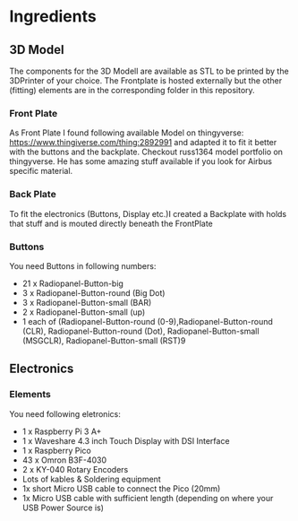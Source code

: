 # Ingredients 


## 3D Model
The components for the 3D Modell are available as STL to be printed by the 3DPrinter of your choice. The Frontplate is hosted externally but the other (fitting) elements are in the corresponding folder in this repository. 

### Front Plate
As Front Plate I found following available Model on thingyverse: https://www.thingiverse.com/thing:2892991 and adapted it to fit it better with the buttons and the backplate. Checkout russ1364 model portfolio on thingyverse. He has some amazing stuff available if you look for Airbus specific material. 

### Back Plate
To fit the electronics (Buttons, Display etc.)I created a Backplate with holds that stuff and is mouted directly beneath the FrontPlate

### Buttons
You need Buttons in following numbers:
- 21 x Radiopanel-Button-big
- 3 x Radiopanel-Button-round (Big Dot)
- 3 x Radiopanel-Button-small (BAR)
- 2 x Radiopanel-Button-small (up)
- 1 each of (Radiopanel-Button-round (0-9),Radiopanel-Button-round (CLR), Radiopanel-Button-round (Dot), Radiopanel-Button-small (MSGCLR), Radiopanel-Button-small (RST)9


## Electronics

### Elements
You need following eletronics:
- 1 x Raspberry Pi 3 A+ 
- 1 x Waveshare 4.3 inch Touch Display with DSI Interface
- 1 x Raspberry Pico
- 43 x Omron B3F-4030
- 2 x KY-040 Rotary Encoders
- Lots of kables & Soldering equipment
- 1x short Micro USB cable to connect the Pico (20mm)
- 1x Micro USB cable with sufficient length (depending on where your USB Power Source is)
